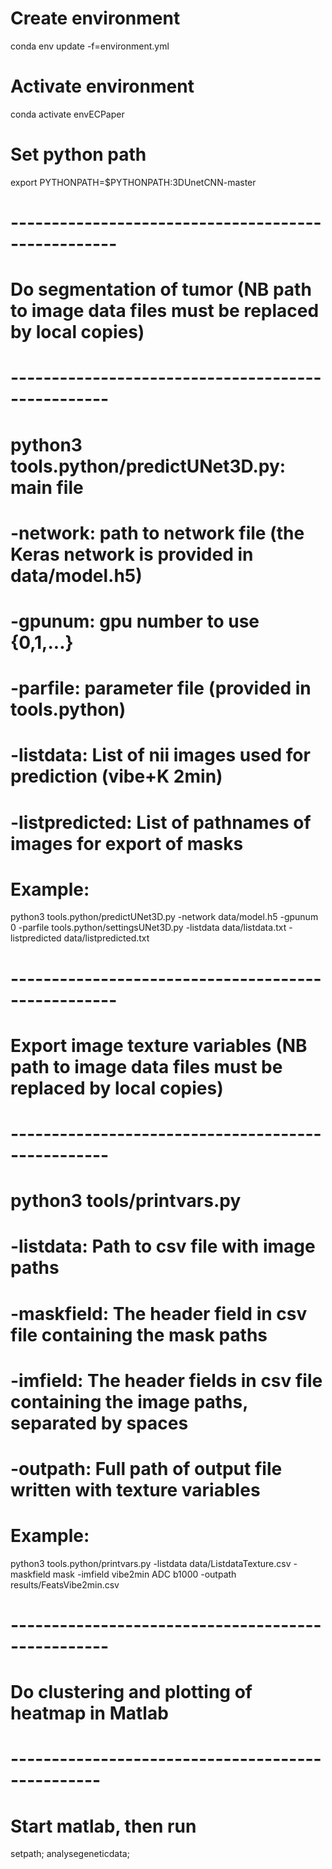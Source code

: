 # Create environment
conda env update -f=environment.yml

# Activate environment
conda activate envECPaper

# Set python path
export PYTHONPATH=$PYTHONPATH:3DUnetCNN-master

# ---------------------------------------------------
# Do segmentation of tumor (NB path to image data files must be replaced by local copies)
# --------------------------------------------------
# python3 tools.python/predictUNet3D.py: main file 
# -network: path to network file (the Keras network is provided in data/model.h5) 
# -gpunum: gpu number to use {0,1,...} 
# -parfile: parameter file (provided in tools.python) 
# -listdata: List of nii images used for prediction (vibe+K 2min) 
# -listpredicted: List of pathnames of images for export of masks 
# Example: 
python3 tools.python/predictUNet3D.py 
	-network data/model.h5 
	-gpunum 0 
	-parfile tools.python/settingsUNet3D.py 
	-listdata data/listdata.txt 
	-listpredicted data/listpredicted.txt

# ---------------------------------------------------
# Export image texture variables (NB path to image data files must be replaced by local copies)
# --------------------------------------------------
# python3 tools/printvars.py  
# -listdata: Path to csv file with image paths 
# -maskfield: The header field in csv file containing the mask paths 
# -imfield: The header fields in csv file containing the image paths, separated by spaces 
# -outpath: Full path of output file written with texture variables 
# Example:
python3 tools.python/printvars.py 
	-listdata data/ListdataTexture.csv 
	-maskfield mask 
	-imfield vibe2min ADC b1000
	-outpath results/FeatsVibe2min.csv

# --------------------------------------------------
# Do clustering and plotting of heatmap in Matlab
# -------------------------------------------------
# Start matlab, then run 
setpath;
analysegeneticdata;
